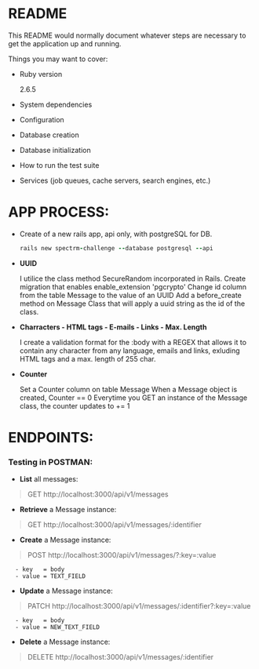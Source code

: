 # README

This README would normally document whatever steps are necessary to get the
application up and running.

Things you may want to cover:

* Ruby version

  2.6.5

* System dependencies

* Configuration

* Database creation

* Database initialization

* How to run the test suite

* Services (job queues, cache servers, search engines, etc.)


# APP PROCESS:

- Create of a new rails app, api only, with postgreSQL for DB.

  ```ruby
  rails new spectrm-challenge --database postgresql --api
  ```

- **UUID**

  I utilice the class method SecureRandom incorporated in Rails.
  Create migration that enables enable_extension 'pgcrypto'
  Change id column from the table Message to the value of an UUID
  Add a before_create method on Message Class that will apply a uuid string as the id of the class.

- **Charracters - HTML tags - E-mails - Links - Max. Length**

  I create a validation format for the :body with a REGEX that allows it to contain
  any character from any language, emails and links, exluding HTML tags and a max.
  length of 255 char.

- **Counter**

  Set a Counter column on table Message
  When a Message object is created, Counter == 0
  Everytime you GET an instance of the Message class, the counter updates to += 1




# ENDPOINTS:

  ### Testing in POSTMAN:

  - **List** all messages:

  > GET http://localhost:3000/api/v1/messages

  - **Retrieve** a Message instance:

  > GET http://localhost:3000/api/v1/messages/:identifier

  - **Create** a Message instance:

  > POST http://localhost:3000/api/v1/messages/?:key=:value

      - key   = body
      - value = TEXT_FIELD

  - **Update** a Message instance:

  > PATCH http://localhost:3000/api/v1/messages/:identifier?:key=:value

      - key   = body
      - value = NEW_TEXT_FIELD

  - **Delete** a Message instance:

  > DELETE http://localhost:3000/api/v1/messages/:identifier


